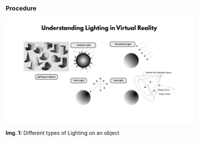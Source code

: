 ### Procedure

![Lighting Animation Setup](./images/procedure.jpg)

**Img. 1:** Different types of Lighting on an object